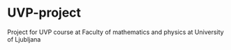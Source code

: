 # UVP-project
Project for UVP course at Faculty of mathematics and physics at University of Ljubljana
